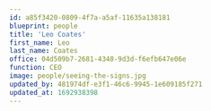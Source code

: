 ```yaml
---
id: a85f3420-0809-4f7a-a5af-11635a138181
blueprint: people
title: 'Leo Coates'
first_name: Leo
last_name: Coates
office: 04d509b7-2681-4348-9d3d-f6efb647e06e
function: CEO
image: people/seeing-the-signs.jpg
updated_by: 481974df-e3f1-46c6-9945-1e609185f271
updated_at: 1692938398
---
```

